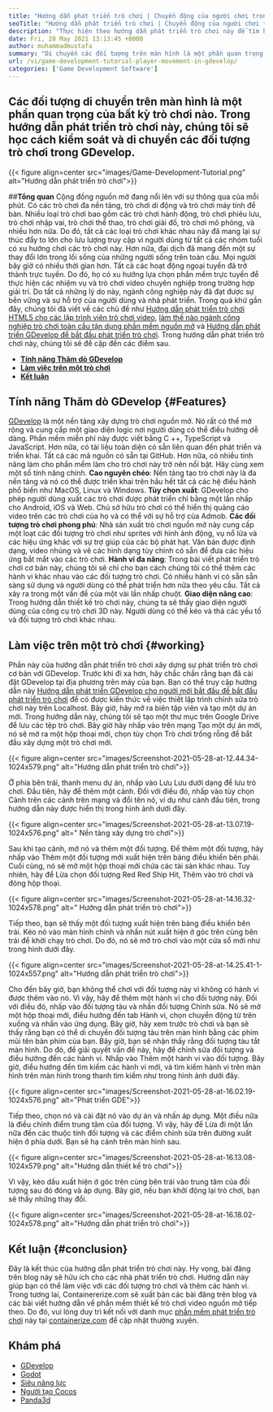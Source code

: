 ```yaml
---
title: "Hướng dẫn phát triển trò chơi | Chuyển động của người chơi trong GDevelop" 
seoTitle: "Hướng dẫn phát triển trò chơi | Chuyển động của người chơi trong GDevelop" 
description: "Thực hiện theo hướng dẫn phát triển trò chơi này để tìm hiểu về các chức năng trò chơi cơ bản. GDevelop là một phần mềm tạo trò chơi miễn phí để xây dựng và xuất bản các trò chơi." 
date: Fri, 28 May 2021 13:13:45 +0000
author: muhammadmustafa
summary: "Di chuyển các đối tượng trên màn hình là một phần quan trọng của bất kỳ trò chơi nào. Trong hướng dẫn phát triển trò chơi này, chúng tôi sẽ học cách kiểm soát và di chuyển các đối tượng trò chơi trong GDevelop." 
url: /vi/game-development-tutorial-player-movement-in-gdevelop/
categories: ['Game Development Software']
---
```


## Các đối tượng di chuyển trên màn hình là một phần quan trọng của bất kỳ trò chơi nào. Trong hướng dẫn phát triển trò chơi này, chúng tôi sẽ học cách kiểm soát và di chuyển các đối tượng trò chơi trong GDevelop.

{{< figure align=center src="images/Game-Development-Tutorial.png" alt="Hướng dẫn phát triển trò chơi">}}


##**Tổng quan**
Cộng đồng nguồn mở đang nổi lên với sự thông qua của mỗi phút. Có các trò chơi đa nền tảng, trò chơi di động và trò chơi máy tính để bàn. Nhiều loại trò chơi bao gồm các trò chơi hành động, trò chơi phiêu lưu, trò chơi nhập vai, trò chơi thể thao, trò chơi giải đố, trò chơi mô phỏng, và nhiều hơn nữa. Do đó, tất cả các loại trò chơi khác nhau này đã mang lại sự thúc đẩy to lớn cho lưu lượng truy cập vì người dùng từ tất cả các nhóm tuổi có xu hướng chơi các trò chơi này.
Hơn nữa, đại dịch đã mang đến một sự thay đổi lớn trong lối sống của những người sống trên toàn cầu. Mọi người bây giờ có nhiều thời gian hơn. Tất cả các hoạt động ngoại tuyến đã trở thành trực tuyến. Do đó, họ có xu hướng lựa chọn phần mềm trực tuyến để thực hiện các nhiệm vụ và trò chơi video chuyên nghiệp trong trường hợp giải trí. Do tất cả những lý do này, ngành công nghiệp này đã đạt được sự bền vững và sự hỗ trợ của người dùng và nhà phát triển. Trong quá khứ gần đây, chúng tôi đã viết về các chủ đề như [Hướng dẫn phát triển trò chơi HTML5 cho các lập trình viên trò chơi video][1], [làm thế nào ngành công nghiệp trò chơi toàn cầu tận dụng phần mềm nguồn mở][2] và [Hướng dẫn phát triển GDevelop để bắt đầu phát triển trò chơi][3]. Trong hướng dẫn phát triển trò chơi này, chúng tôi sẽ đề cập đến các điểm sau.
  * **[Tính năng Thăm dò GDevelop][4]**
  * **[Làm việc trên một trò chơi][5]**
  * **[Kết luận][6]**

## Tính năng Thăm dò GDevelop   {#Features}
[GDevelop][7] là một nền tảng xây dựng trò chơi nguồn mở. Nó rất có thể mở rộng và cung cấp một giao diện logic nơi người dùng có thể điều hướng dễ dàng. Phần mềm miễn phí này được viết bằng C ++, TypeScript và JavaScript. Hơn nữa, có tài liệu toàn diện có sẵn liên quan đến phát triển và triển khai. Tất cả các mã nguồn có sẵn tại GitHub. Hơn nữa, có nhiều tính năng làm cho phần mềm làm cho trò chơi này trở nên nổi bật. Hãy cùng xem một số tính năng chính.
**Cao nguyên chéo**: Nền tảng tạo trò chơi này là đa nền tảng và nó có thể được triển khai trên hầu hết tất cả các hệ điều hành phổ biến như MacOS, Linux và Windows.
**Tùy chọn xuất**: GDevelop cho phép người dùng xuất các trò chơi được phát triển chỉ bằng một lần nhấp cho Android, iOS và Web. Chủ sở hữu trò chơi có thể hiển thị quảng cáo video trên các trò chơi của họ và có thể với sự hỗ trợ của Admob.
**Các đối tượng trò chơi phong phú**: Nhà sản xuất trò chơi nguồn mở này cung cấp một loạt các đối tượng trò chơi như sprites với hình ảnh động, vụ nổ lửa và các hiệu ứng khác với sự trợ giúp của các bộ phát hạt. Văn bản được định dạng, video nhúng và vẽ các hình dạng tùy chỉnh có sẵn để đưa các hiệu ứng bắt mắt vào các trò chơi.
**Hành vi đa năng**: Trong bài viết phát triển trò chơi cơ bản này, chúng tôi sẽ chỉ cho bạn cách chúng tôi có thể thêm các hành vi khác nhau vào các đối tượng trò chơi. Có nhiều hành vi có sẵn sẵn sàng sử dụng và người dùng có thể phát triển hơn nữa theo yêu cầu. Tất cả xảy ra trong một vấn đề của một vài lần nhấp chuột.
**Giao diện nâng cao**: Trong hướng dẫn thiết kế trò chơi này, chúng ta sẽ thấy giao diện người dùng của công cụ trò chơi 3D này. Người dùng có thể kéo và thả các yếu tố và đối tượng trò chơi khác nhau.

## Làm việc trên một trò chơi   {#working}
Phần này của hướng dẫn phát triển trò chơi xây dựng sự phát triển trò chơi cơ bản với GDevelop. Trước khi đi xa hơn, hãy chắc chắn rằng bạn đã cài đặt GDevelop tại địa phương trên máy của bạn.
Bạn có thể truy cập hướng dẫn này [Hướng dẫn phát triển GDevelop cho người mới bắt đầu để bắt đầu phát triển trò chơi][3] để có được kiến ​​thức về việc thiết lập trình chỉnh sửa trò chơi này trên Localhost.
Bây giờ, hãy mở ra biên tập viên và tạo một dự án mới. Trong hướng dẫn này, chúng tôi sẽ tạo một thư mục trên Google Drive để lưu các tệp trò chơi. Bây giờ hãy nhấp vào trên mạng Tạo một dự án mới, nó sẽ mở ra một hộp thoại mới, chọn tùy chọn Trò chơi trống rỗng để bắt đầu xây dựng một trò chơi mới.

{{< figure align=center src="images/Screenshot-2021-05-28-at-12.44.34-1024x579.png" alt="Hướng dẫn phát triển trò chơi">}}

Ở phía bên trái, thanh menu dự án, nhấp vào Lưu Lưu dưới dạng để lưu trò chơi.
Đầu tiên, hãy để thêm một cảnh. Đối với điều đó, nhấp vào tùy chọn Cảnh trên các cảnh trên mạng và đổi tên nó, ví dụ như cảnh đầu tiên, trong hướng dẫn này được hiển thị trong hình ảnh dưới đây.

{{< figure align=center src="images/Screenshot-2021-05-28-at-13.07.19-1024x576.png" alt=" Nền tảng xây dựng trò chơi">}}

Sau khi tạo cảnh, mở nó và thêm một đối tượng. Để thêm một đối tượng, hãy nhấp vào Thêm một đối tượng mới xuất hiện trên bảng điều khiển bên phải. Cuối cùng, nó sẽ mở một hộp thoại mới chứa các tài sản khác nhau. Tuy nhiên, hãy để Lừa chọn đối tượng Red Red Ship Hit, Thêm vào trò chơi và đóng hộp thoại.

{{< figure align=center src="images/Screenshot-2021-05-28-at-14.16.32-1024x578.png" alt=" Hướng dẫn phát triển trò chơi">}}

Tiếp theo, bạn sẽ thấy một đối tượng xuất hiện trên bảng điều khiển bên trái. Kéo nó vào màn hình chính và nhấn nút xuất hiện ở góc trên cùng bên trái để khởi chạy trò chơi. Do đó, nó sẽ mở trò chơi vào một cửa sổ mới như trong hình dưới đây.

{{< figure align=center src="images/Screenshot-2021-05-28-at-14.25.41-1-1024x557.png" alt="Hướng dẫn phát triển trò chơi">}}

Cho đến bây giờ, bạn không thể chơi với đối tượng này vì không có hành vi được thêm vào nó. Vì vậy, hãy để thêm một hành vi cho đối tượng này. Đối với điều đó, nhấp vào đối tượng tàu và nhấn đối tượng Chỉnh sửa. Nó sẽ mở một hộp thoại mới, điều hướng đến tab Hành vi, chọn chuyển động từ trên xuống và nhấn vào ứng dụng. Bây giờ, hãy xem trước trò chơi và bạn sẽ thấy rằng bạn có thể di chuyển đối tượng tàu trên màn hình bằng các phím mũi tên bàn phím của bạn. Bây giờ, bạn sẽ nhận thấy rằng đối tượng tàu tắt màn hình. Do đó, để giải quyết vấn đề này, hãy để chỉnh sửa đối tượng và điều hướng đến các hành vi. Nhấp vào Thêm một hành vi vào đối tượng. Bây giờ, điều hướng đến tìm kiếm các hành vi mới, và tìm kiếm hành vi trên màn hình trên màn hình trong thanh tìm kiếm như trong hình ảnh dưới đây.

{{< figure align=center src="images/Screenshot-2021-05-28-at-16.02.19-1024x576.png" alt="Phát triển GDE">}}

Tiếp theo, chọn nó và cài đặt nó vào dự án và nhấn áp dụng. Một điều nữa là điều chỉnh điểm trung tâm của đối tượng. Vì vậy, hãy để Lừa đi một lần nữa đến các thuộc tính đối tượng và các điểm chỉnh sửa trên đường xuất hiện ở phía dưới. Bạn sẽ hạ cánh trên màn hình sau.

{{< figure align=center src="images/Screenshot-2021-05-28-at-16.13.08-1024x579.png" alt="Hướng dẫn thiết kế trò chơi">}}

Vì vậy, kéo dấu xuất hiện ở góc trên cùng bên trái vào trung tâm của đối tượng sau đó đóng và áp dụng. Bây giờ, nếu bạn khởi động lại trò chơi, bạn sẽ thấy những thay đổi.

{{< figure align=center src="images/Screenshot-2021-05-28-at-16.18.02-1024x578.png" alt="Hướng dẫn phát triển trò chơi">}}


## Kết luận   {#conclusion}
Đây là kết thúc của hướng dẫn phát triển trò chơi này. Hy vọng, bài đăng trên blog này sẽ hữu ích cho các nhà phát triển trò chơi. Hướng dẫn này giúp bạn có thể làm việc với các đối tượng trò chơi và thêm các hành vi. Trong tương lai, Containererize.com sẽ xuất bản các bài đăng trên blog và các bài viết hướng dẫn về phần mềm thiết kế trò chơi video nguồn mở tiếp theo. Do đó, vui lòng duy trì kết nối với danh mục [phần mềm phát triển trò chơi][8] này tại [containerize.com][9] để cập nhật thường xuyên.

## Khám phá
  * [GDevelop][7]
  * [Godot][10]
  * [Siêu năng lực][11]
  * [Người tạo Cocos][12]
  * [Panda3d][13]

  
[1]: https://blog.containerize.com/2021/05/19/html5-game-development-tutorial-for-video-game-programmers/
[2]: https://blog.containerize.com/game-development-software/how-global-gaming-market-leveraging-open-source-software/
[3]: https://blog.containerize.com/game-development-software/vi/game-development-tutorial-player-movement-in-gdevelop/
[4]: #features
[5]: #working
[6]: #Conclusion
[7]: https://products.containerize.com/game-development-software/gdevelop/
[8]: https://products.containerize.com/game-development-software/
[9]: https://www.containerize.com/
[10]: https://products.containerize.com/game-development-software/godot/
[11]: https://products.containerize.com/game-development-software/superpowers/
[12]: https://products.containerize.com/game-development-software/cocos-creator/
[13]: https://products.containerize.com/game-development-software/panda3d/
